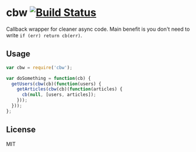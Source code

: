 cbw
[![Build Status](https://api.travis-ci.org/Adslot/node-cbw.png)](https://travis-ci.org/Adslot/node-cbw)
========

Callback wrapper for cleaner async code. Main benefit is you don't need to write `if (err) return cb(err)`.


## Usage


```javascript
var cbw = require('cbw');

var doSomething = function(cb) {
  getUsers(cbw(cb)(function(users) {
    getArticles(cbw(cb)(function(articles) {
      cb(null, [users, articles]);
    }));
  }));
};

```

## License

MIT
